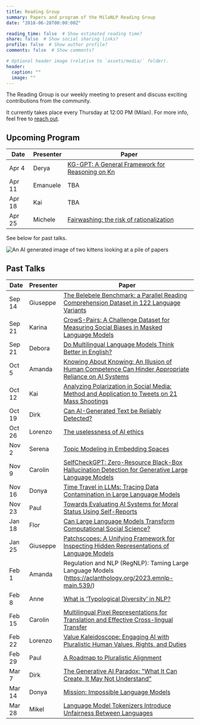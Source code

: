 ```yaml
---
title: Reading Group
summary: Papers and program of the MilaNLP Reading Group
date: "2018-06-28T00:00:00Z"

reading_time: false  # Show estimated reading time?
share: false  # Show social sharing links?
profile: false  # Show author profile?
comments: false  # Show comments?

# Optional header image (relative to `assets/media/` folder).
header:
  caption: ""
  image: ""
---
```


The Reading Group is our weekly meeting to present and discuss exciting contributions from the community.

It currently takes place every Thursday at 12:00 PM (Milan). For more info, feel free to [reach out](mailto:donya.rooein@unibocconi.it).

## Upcoming Program

| Date | Presenter | Paper |
| ---- | ----------- | ---- | 
| Apr 4 | Derya | [KG-GPT: A General Framework for Reasoning on Kn](https://arxiv.org/pdf/2310.11220.pdf) |
| Apr 11 | Emanuele | TBA |
| Apr 18 | Kai | TBA |
| Apr 25 | Michele | [Fairwashing: the risk of rationalization](https://arxiv.org/abs/1901.09749) |


See below for past talks.

<!-- - Sep-14, Giuseppe, [The Belebele Benchmark: a Parallel Reading Comprehension Dataset in 122 Language Variants](https://arxiv.org/abs/2308.16884)
- Sep-21, Karina, [CrowS-Pairs: A Challenge Dataset for Measuring Social Biases in Masked Language Models](https://aclanthology.org/2020.emnlp-main.154.pdf)
- Sep-28, Debora, [Do Multilingual Language Models Think Better in English?](https://arxiv.org/abs/2308.01223)
- Oct-5, Amanda, [Knowing About Knowing: An Illusion of Human Competence Can Hinder Appropriate Reliance on AI Systems](https://dl.acm.org/doi/10.1145/3544548.3581025)
- Oct-12, Kai, [Analyzing Polarization in Social Media: Method and Application to Tweets on 21 Mass Shootings](https://aclanthology.org/N19-1304.pdf)
- Oct-19, Dirk, [Can AI-Generated Text be Reliably Detected?](https://arxiv.org/pdf/2303.11156.pdf)
- Oct-26, Lorenzo
- Nov-2,
- Nov-9
- Nov-16, Donya	
- Nov-23, Paul	
- Nov-30, Flor	
- Dec-7, *break (EMNLP)*
- Dec-14 
- Dec-21
- Dec-28, *break (Christmas)* -->

![An AI generated image of two kittens looking at a pile of papers](https://storage.googleapis.com/pai-images/4052a8b4bb134ffb953b417e3a03da6e.jpeg)

## Past Talks

| Date      | Presenter | Paper |
| ----------- | ----------- | ---- |
| Sep 14 | Giuseppe | [The Belebele Benchmark: a Parallel Reading Comprehension Dataset in 122 Language Variants](https://arxiv.org/abs/2308.16884) |
| Sep 21 | Karina | [CrowS-Pairs: A Challenge Dataset for Measuring Social Biases in Masked Language Models](https://aclanthology.org/2020.emnlp-main.154.pdf)
| Sep 21 | Debora | [Do Multilingual Language Models Think Better in English?](https://arxiv.org/abs/2308.01223) |
| Oct 5 | Amanda | [Knowing About Knowing: An Illusion of Human Competence Can Hinder Appropriate Reliance on AI Systems](https://dl.acm.org/doi/10.1145/3544548.3581025) |
| Oct 12 | Kai | [Analyzing Polarization in Social Media: Method and Application to Tweets on 21 Mass Shootings](https://aclanthology.org/N19-1304.pdf) |
| Oct 19 | Dirk | [Can AI-Generated Text be Reliably Detected?](https://arxiv.org/pdf/2303.11156.pdf) |
| Oct 26 | Lorenzo | [The uselessness of AI ethics](https://link.springer.com/article/10.1007/s43681-022-00209-w) |
| Nov 2 | Serena | [Topic Modeling in Embedding Spaces](https://direct.mit.edu/tacl/article/doi/10.1162/tacl_a_00325/96463/Topic-Modeling-in-Embedding-Spaces) |
| Nov 9 | Carolin | [SelfCheckGPT: Zero-Resource Black-Box Hallucination Detection for Generative Large Language Models](https://arxiv.org/abs/2303.08896) |
| Nov 16 | Donya | [Time Travel in LLMs: Tracing Data Contamination in Large Language Models](https://arxiv.org/abs/2308.08493) |
| Nov 23 | Paul | [Towards Evaluating AI Systems for Moral Status Using Self-Reports](https://arxiv.org/abs/2311.08576) |
| Jan 18 | Flor | [Can Large Language Models Transform Computational Social Science?](https://arxiv.org/abs/2305.03514) |
| Jan 25 | Giuseppe | [Patchscopes: A Unifying Framework for Inspecting Hidden Representations of Language Models](https://arxiv.org/abs/2401.06102) |
| Feb 1 | Amanda | Regulation and NLP (RegNLP): Taming Large Language Models (https://aclanthology.org/2023.emnlp-main.539/) |
| Feb 8 | Anne | [What is ‘Typological Diversity’ in NLP?](https://arxiv.org/pdf/2402.04222.pdf) |
| Feb 15 | Carolin | [Multilingual Pixel Representations for Translation and Effective Cross-lingual Transfer](https://aclanthology.org/2023.emnlp-main.854.pdf) |
| Feb 22 | Lorenzo | [Value Kaleidoscope: Engaging AI with Pluralistic Human Values, Rights, and Duties](https://arxiv.org/abs/2309.00779)
| Feb 29 | Paul | [A Roadmap to Pluralistic Alignment](https://arxiv.org/abs/2402.05070) |
| Mar 7 | Dirk | [The Generative AI Paradox: "What It Can Create, It May Not Understand"](https://arxiv.org/abs/2311.00059) |
| Mar 14 | Donya | [Mission: Impossible Language Models](https://arxiv.org/abs/2401.06416) |
| Mar 28 | Mikel | [Language Model Tokenizers Introduce Unfairness Between Languages](https://arxiv.org/abs/2305.15425) |
